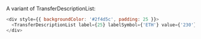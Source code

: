 A variant of TransferDescriptionList:

```js
<div style={{ backgroundColor: '#2f4d5c', padding: 25 }}>
  <TransferDescriptionList label={25} labelSymbol={'ETH'} value={'230'} />
</div>
```
